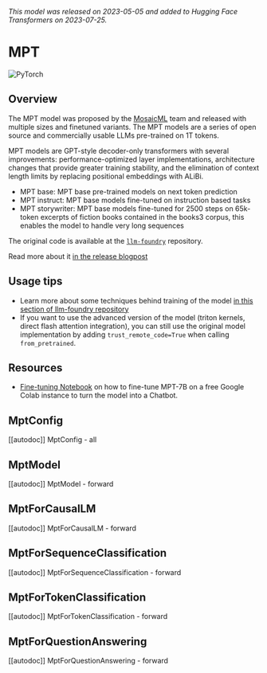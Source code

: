 <!--Copyright 2023 The HuggingFace Team. All rights reserved.

Licensed under the Apache License, Version 2.0 (the "License"); you may not use this file except in compliance with
the License. You may obtain a copy of the License at

http://www.apache.org/licenses/LICENSE-2.0

Unless required by applicable law or agreed to in writing, software distributed under the License is distributed on
an "AS IS" BASIS, WITHOUT WARRANTIES OR CONDITIONS OF ANY KIND, either express or implied. See the License for the
specific language governing permissions and limitations under the License.

⚠️ Note that this file is in Markdown but contain specific syntax for our doc-builder (similar to MDX) that may not be
rendered properly in your Markdown viewer.

-->
*This model was released on 2023-05-05 and added to Hugging Face Transformers on 2023-07-25.*

# MPT

<div class="flex flex-wrap space-x-1">
<img alt="PyTorch" src="https://img.shields.io/badge/PyTorch-DE3412?style=flat&logo=pytorch&logoColor=white">
</div>

## Overview

The MPT model was proposed by the [MosaicML](https://www.mosaicml.com/) team and released with multiple sizes and finetuned variants. The MPT models are a series of open source and commercially usable LLMs pre-trained on 1T tokens. 

MPT models are GPT-style decoder-only transformers with several improvements: performance-optimized layer implementations, architecture changes that provide greater training stability, and the elimination of context length limits by replacing positional embeddings with ALiBi. 

- MPT base: MPT base pre-trained models on next token prediction 
- MPT instruct: MPT base models fine-tuned on instruction based tasks
- MPT storywriter: MPT base models fine-tuned for 2500 steps on 65k-token excerpts of fiction books contained in the books3 corpus, this enables the model to handle very long sequences

The original code is available at the  [`llm-foundry`](https://github.com/mosaicml/llm-foundry/tree/main) repository.

Read more about it [in the release blogpost](https://www.mosaicml.com/blog/mpt-7b)

## Usage tips

- Learn more about some techniques behind training of the model [in this section of llm-foundry repository](https://github.com/mosaicml/llm-foundry/blob/main/TUTORIAL.md#faqs)
- If you want to use the advanced version of the model (triton kernels, direct flash attention integration), you can still use the original model implementation by adding `trust_remote_code=True` when calling `from_pretrained`.

## Resources

- [Fine-tuning Notebook](https://colab.research.google.com/drive/1HCpQkLL7UXW8xJUJJ29X7QAeNJKO0frZ?usp=sharing) on how to fine-tune MPT-7B on a free Google Colab instance to turn the model into a Chatbot.

## MptConfig

[[autodoc]] MptConfig
    - all

## MptModel

[[autodoc]] MptModel
    - forward

## MptForCausalLM

[[autodoc]] MptForCausalLM
    - forward

## MptForSequenceClassification

[[autodoc]] MptForSequenceClassification
    - forward

## MptForTokenClassification

[[autodoc]] MptForTokenClassification
    - forward

## MptForQuestionAnswering

[[autodoc]] MptForQuestionAnswering
    - forward
